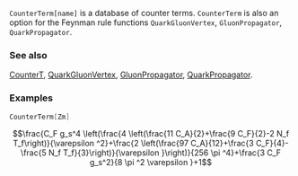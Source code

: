 `CounterTerm[name]` is a database of counter terms. `CounterTerm` is also an option for the Feynman rule functions `QuarkGluonVertex`, `GluonPropagator`, `QuarkPropagator`.

### See also

[CounterT](CounterT), [QuarkGluonVertex](QuarkGluonVertex), [GluonPropagator](GluonPropagator), [QuarkPropagator](QuarkPropagator).

### Examples

```mathematica
CounterTerm[Zm]
```

$$\frac{C_F g_s^4 \left(\frac{4 \left(\frac{11 C_A}{2}+\frac{9 C_F}{2}-2 N_f T_f\right)}{\varepsilon ^2}+\frac{2 \left(\frac{97 C_A}{12}+\frac{3 C_F}{4}-\frac{5 N_f T_f}{3}\right)}{\varepsilon }\right)}{256 \pi ^4}+\frac{3 C_F g_s^2}{8 \pi ^2 \varepsilon }+1$$